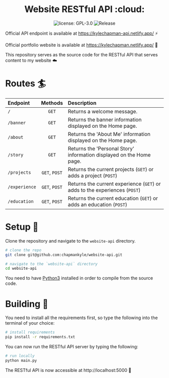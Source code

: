 <h1 align="center">Website RESTful API :cloud:</h1>

<p align="center">
  <img src="https://img.shields.io/github/license/chapmankyle/website-api.svg?" alt="license: GPL-3.0"></img>
  <img src="https://img.shields.io/github/v/release/chapmankyle/website-api.svg?" alt="Release"></img>
</p>

Official API endpoint is available at https://kylechapman-api.netlify.app/ :zap:

Official portfolio website is available at https://kylechapman.netlify.app/ :tada:

This repository serves as the source code for the RESTful API that serves content to my website :cloud:

# Routes :surfer:

| Endpoint      | Methods       | Description |
| :------------ | :-----------: | :---------- |
| `/`           | `GET`         | Returns a welcome message. |
| `/banner`     | `GET`         | Returns the banner information displayed on the Home page. |
| `/about`      | `GET`         | Returns the 'About Me' information displayed on the Home page. |
| `/story`      | `GET`         | Returns the 'Personal Story' information displayed on the Home page. |
| `/projects`   | `GET`, `POST` | Returns the current projects (`GET`) or adds a project (`POST`) |
| `/experience` | `GET`, `POST` | Returns the current experience (`GET`) or adds to the experiences (`POST`) |
| `/education`  | `GET`, `POST` | Returns the current education (`GET`) or adds an education (`POST`) |

# Setup :rocket:

Clone the repository and navigate to the `website-api` directory.
```bash
# clone the repo
git clone git@github.com:chapmankyle/website-api.git

# navigate to the `website-api` directory
cd website-api
```

You need to have [Python3](https://www.python.org/downloads/) installed in order to compile
from the source code.

# Building :hammer:

You need to install all the requirements first, so type the following into the
terminal of your choice:
```bash
# install requirements
pip install -r requirements.txt
```

You can now run the RESTful API server by typing the following:
```bash
# run locally
python main.py
```

The RESTful API is now accessible at http://localhost:5000 :tada:
